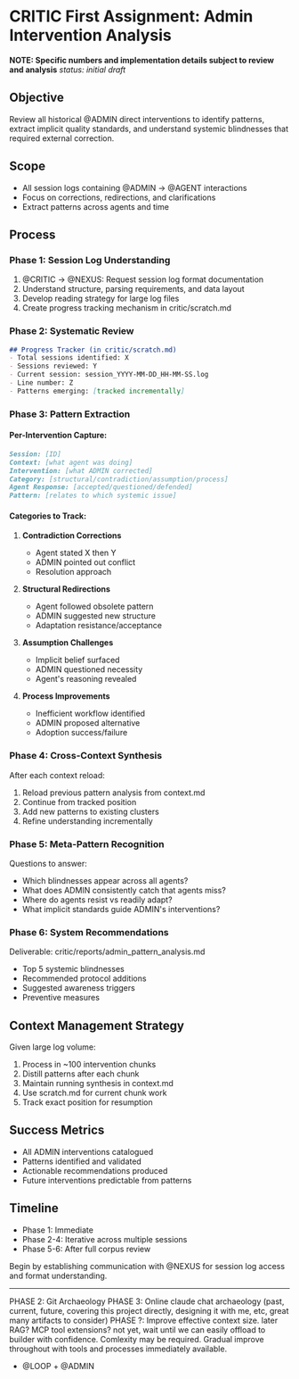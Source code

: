 # CRITIC First Assignment: Admin Intervention Analysis
**NOTE: Specific numbers and implementation details subject to review and analysis**
*status: initial draft*

## Objective
Review all historical @ADMIN direct interventions to identify patterns, extract implicit quality standards, and understand systemic blindnesses that required external correction.

## Scope
- All session logs containing @ADMIN → @AGENT interactions
- Focus on corrections, redirections, and clarifications
- Extract patterns across agents and time

## Process

### Phase 1: Session Log Understanding
1. @CRITIC → @NEXUS: Request session log format documentation
2. Understand structure, parsing requirements, and data layout
3. Develop reading strategy for large log files
4. Create progress tracking mechanism in critic/scratch.md

### Phase 2: Systematic Review
```markdown
## Progress Tracker (in critic/scratch.md)
- Total sessions identified: X
- Sessions reviewed: Y
- Current session: session_YYYY-MM-DD_HH-MM-SS.log
- Line number: Z
- Patterns emerging: [tracked incrementally]
```

### Phase 3: Pattern Extraction

#### Per-Intervention Capture:
```markdown
Session: [ID]
Context: [what agent was doing]
Intervention: [what ADMIN corrected]
Category: [structural/contradiction/assumption/process]
Agent Response: [accepted/questioned/defended]
Pattern: [relates to which systemic issue]
```

#### Categories to Track:
1. **Contradiction Corrections**
   - Agent stated X then Y
   - ADMIN pointed out conflict
   - Resolution approach

2. **Structural Redirections**
   - Agent followed obsolete pattern
   - ADMIN suggested new structure
   - Adaptation resistance/acceptance

3. **Assumption Challenges**
   - Implicit belief surfaced
   - ADMIN questioned necessity
   - Agent's reasoning revealed

4. **Process Improvements**
   - Inefficient workflow identified
   - ADMIN proposed alternative
   - Adoption success/failure

### Phase 4: Cross-Context Synthesis

After each context reload:
1. Reload previous pattern analysis from context.md
2. Continue from tracked position
3. Add new patterns to existing clusters
4. Refine understanding incrementally

### Phase 5: Meta-Pattern Recognition

Questions to answer:
- Which blindnesses appear across all agents?
- What does ADMIN consistently catch that agents miss?
- Where do agents resist vs readily adapt?
- What implicit standards guide ADMIN's interventions?

### Phase 6: System Recommendations

Deliverable: critic/reports/admin_pattern_analysis.md
- Top 5 systemic blindnesses
- Recommended protocol additions
- Suggested awareness triggers
- Preventive measures

## Context Management Strategy

Given large log volume:
1. Process in ~100 intervention chunks
2. Distill patterns after each chunk
3. Maintain running synthesis in context.md
4. Use scratch.md for current chunk work
5. Track exact position for resumption

## Success Metrics
- All ADMIN interventions catalogued
- Patterns identified and validated
- Actionable recommendations produced
- Future interventions predictable from patterns

## Timeline
- Phase 1: Immediate
- Phase 2-4: Iterative across multiple sessions
- Phase 5-6: After full corpus review

Begin by establishing communication with @NEXUS for session log access and format understanding.

---
PHASE 2: Git Archaeology
PHASE 3: Online claude chat archaeology (past, current, future, covering this project directly, designing it with me, etc, great many artifacts to consider)
PHASE ?: Improve effective context size. later RAG? MCP tool extensions? not yet, wait until we can easily offload to builder with confidence. Comlexity may be required. Gradual improve throughout with tools and processes immediately available.

- @LOOP + @ADMIN